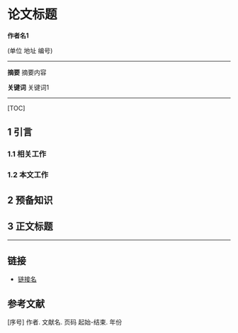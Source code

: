 # 论文标题

**作者名1**

(单位 地址 编号)

---

**摘要**    摘要内容

**关键词** 关键词1

---

[TOC]

## 1 引言

### 1.1 相关工作



### 1.2 本文工作



## 2 预备知识



## 3 正文标题



---

## 链接

- [链接名](链接地址)

  

## 参考文献

<div id="序号"></div>

[序号]  作者. 文献名. 页码 起始-结束. 年份

